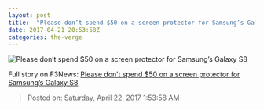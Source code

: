 ```yaml
---
layout: post
title:  "Please don’t spend $50 on a screen protector for Samsung’s Galaxy S8"
date: 2017-04-21 20:53:58Z
categories: the-verge
---
```


![Please don’t spend $50 on a screen protector for Samsung’s Galaxy S8](https://cdn0.vox-cdn.com/thumbor/IUiVBRgWRcVeklW0L-2RJ09hgMI=/0x126:2040x1274/1600x900/cdn0.vox-cdn.com/uploads/chorus_image/image/54388311/vpavic_220317_1557_0186.0.0.jpg)




Full story on F3News: [Please don’t spend $50 on a screen protector for Samsung’s Galaxy S8](http://www.f3nws.com/n/ztfXqF)

> Posted on: Saturday, April 22, 2017 1:53:58 AM
